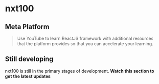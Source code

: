# nxt100

## Meta Platform

> Use YouTube to learn ReactJS framework with additional resources that the platform provides so that you can accelerate your learning.

## Still developing

nxt100 is still in the primary stages of development. **Watch this section to get the latest updates**

